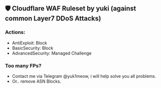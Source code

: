 ## 🛡️ Cloudflare WAF Ruleset by yuki (against common Layer7 DDoS Attacks)

### Actions:
- AntiExploit: Block
- BasicSecurity: Block
- AdvancedSecurity: Managed Challenge

### Too many FPs? 
- Contact me via Telegram @yuk1meow, i will help solve you all problems.
- Or.. remove ASN Blocks.

